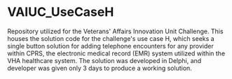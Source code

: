 # VAIUC_UseCaseH
Repository utilized for the Veterans' Affairs Innovation Unit Challenge. This houses the solution code for the challenge's use case H, which seeks a single button solution for adding telephone encounters for any provider within CPRS, the electronic medical record (EMR) system utilized within the VHA healthcare system. The solution was developed in Delphi, and developer was given only 3 days to produce a working solution. 
